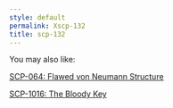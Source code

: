 ```yaml
---
style: default
permalink: Xscp-132
title: scp-132
---
```

You may also like:

[SCP-064: Flawed von Neumann Structure](http://scp-wiki.net/scp-064)

[SCP-1016: The Bloody Key](http://scp-wiki.net/scp-1016)
